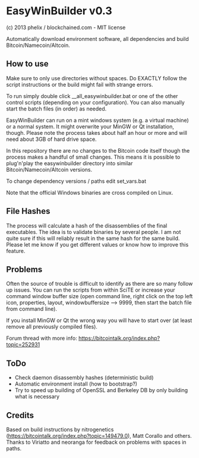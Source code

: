 EasyWinBuilder v0.3
===============
(c) 2013 phelix / blockchained.com - MIT license

Automatically download environment software, all dependencies and build Bitcoin/Namecoin/Altcoin. 

How to use
-----------
Make sure to only use directories without spaces. Do EXACTLY follow the script instructions or the build might fail with strange errors.

To run simply double click __all_easywinbuilder.bat or one of the other control scripts (depending on your configuration). You can also manually start the batch files (in order) as needed.

EasyWinBuilder can run on a mint windows system (e.g. a virtual machine) or a normal system. It might overwrite your MinGW or Qt installation, though. Please note the process takes about half an hour or more and will need about 3GB of hard drive space.

In this repository there are no changes to the Bitcoin code itself though the process makes a handful of small changes. This means it is possible to plug'n'play the easywinbuilder directory into similar Bitcoin/Namecoin/Altcoin versions.

To change dependency versions / paths edit set_vars.bat

Note that the official Windows binaries are cross compiled on Linux.


File Hashes
-----------
The process will calculate a hash of the disassemblies of the final executables. The idea is to validate binaries by several people.
I am not quite sure if this will reliably result in the same hash for the same build. Please let me know if you get different values or know how to improve this feature.

Problems
--------
Often the source of trouble is difficult to identify as there are so many follow up issues. You can run the scripts from within SciTE or increase your command window buffer size (open command line, right click on the top left icon, properties, layout, windowbuffersize --> 9999, then start the batch file from command line).

If you install MinGW or Qt the wrong way you will have to start over (at least remove all previously compiled files).

Forum thread with more info: https://bitcointalk.org/index.php?topic=252931

ToDo
-----
* Check daemon disassembly hashes (deterministic build)
* Automatic environment install (how to bootstrap?)
* Try to speed up building of OpenSSL and Berkeley DB by only building what is necessary


Credits
-------
Based on build instructions by nitrogenetics (https://bitcointalk.org/index.php?topic=149479.0), Matt Corallo and others.
Thanks to Viriatto and neoranga for feedback on problems with spaces in paths.
